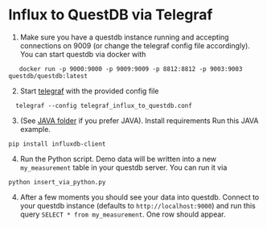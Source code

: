# Influx to QuestDB via Telegraf

1. Make sure you have a questdb instance running and accepting connections on 9009 (or change the telegraf config file accordingly). You can start questdb via docker with
```shell
   docker run -p 9000:9000 -p 9009:9009 -p 8812:8812 -p 9003:9003 questdb/questdb:latest
```
   
2. Start [telegraf](https://docs.influxdata.com/telegraf/v1/install/) with the provided config file 
```shell
  telegraf --config telegraf_influx_to_questdb.conf
```

3. (See [JAVA folder](../) if you prefer JAVA). Install requirements Run this JAVA example. 
```
pip install influxdb-client
```

4. Run the Python script. Demo data will be written into a new `my_measurement` table in your questdb server. You can run it via
```shell
python insert_via_python.py
```

4. After a few moments you should see your data into questdb. Connect to your questdb instance (defaults to `http://localhost:9000`) and run this query `SELECT * from my_measurement`. One row should appear.

